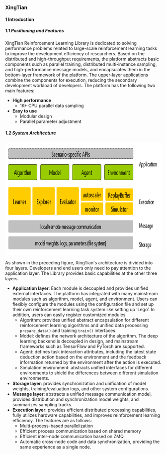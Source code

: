 ### XingTian

#### 1  Introduction

##### 1.1   Positioning and Features

XingTian Reinforcement Learning Library is dedicated to solving performance problems related to large-scale reinforcement learning tasks to improve the development efficiency of researchers. Based on the distributed and high-throughput requirements, the platform abstracts basic components such as parallel training, distributed multi-instance sampling, and high-performance message models, and encapsulates them in the bottom-layer framework of the platform. The upper-layer applications combine the components for execution, reducing the secondary development workload of developers. The platform has the following two main features: 

- **High performance** 
  - 1K+ CPU parallel data sampling 
- **Easy to use** 
  - Modular design 
  - Parallel parameter adjustment 

##### 1.2 System Architecture 

<div align="center">
<img width="auto" height="360px" src="./.images/basic_arch.en.png">
</div>


As shown in the preceding figure, XingTian's architecture is divided into four layers. Developers and end users only need to pay attention to the application layer. The Library provides basic capabilities at the other three layers. 

- **Application layer**: Each module is decoupled and provides unified external interfaces. The platform has integrated with many mainstream modules such as algorithm, model, agent, and environment. Users can flexibly configure the modules using the configuration file and set up their own reinforcement learning task system like setting up ‘Lego’. In addition, users can easily register customized modules. 
  - Algorithm: provides unified abstract encapsulation for different reinforcement learning algorithms and unified data processing `prepare_data()` and training `train()` interfaces. 
  - Model: defines the network architecture of the algorithm. The deep learning backend is decoupled in design, and mainstream frameworks such as TensorFlow and PyTorch are supported. 
  - Agent: defines task interaction attributes, including the latest state deduction action based on the environment and the feedback information returned by the environment after the action is executed. 
  - Simulation environment: abstracts unified interfaces for different environments to shield the differences between different simulation environments. 
- **Storage layer**: provides synchronization and unification of model weights, training/evaluation logs, and other system configurations. 
- **Message layer**: abstracts a unified message communication model, provides distribution and synchronization model weights, and summarizes sampling tracks. 
- **Execution layer**: provides efficient distributed processing capabilities, fully utilizes hardware capabilities, and improves reinforcement learning efficiency. The features are as follows: 
  - Multi-process-based parallelization 
  - Efficient process communication based on shared memory 
  - Efficient inter-node communication based on ZMQ 
  - Automatic cross-node code and data synchronization, providing the same experience as a single node. 
